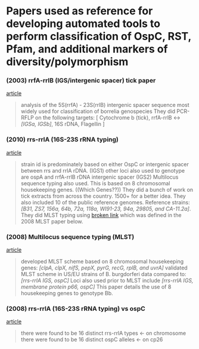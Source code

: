 # Papers used as reference for developing automated tools to perform classification of OspC, RST, Pfam, and additional markers of diversity/polymorphism

### (2003) rrfA-rrlB (IGS/intergenic spacer) **tick paper**
[article](https://www.ncbi.nlm.nih.gov/pmc/articles/PMC152394/)
> analysis of the 5S(rrfA) - 23S(rrlB) intergenic spacer sequence most widely used for 
> classification of borrelia genospecies
They did PCR-RFLP on the following targets: [ Cytochrome b (tick), rrfA-rrlB <-> *[IGSa, IGSb]*, 16S rDNA, Flagellin ]

### (2010) rrs-rrlA (16S-23S rRNA typing)
[article](https://www.ncbi.nlm.nih.gov/pmc/articles/PMC3321895/)
> strain id is predominately based on either OspC or intergenic spacer between rrs and rrlA rDNA. (IGS1)
> other loci also used to genotype are ospA and rrfA-rrlB rDNA intergenic spacer (IGS2)
> Multilocus sequence typing also used. This is based on 8 chromosomal housekeeping genes. ((Which Genes??))
They did a bunch of work on tick extracts from across the country. 1500+ for a better idea. They also included 10 of the public reference genomes. 
Reference strains: *[B31, ZS7, 156a, 64b, 72a, 118a, WI91-23, 94a, 29805, and CA-11.2a]*.
They did MLST typing using [broken link](https://www.mlst.net/borrelia/) which was defined in the 2008 MLST paper below.

### (2008) Multilocus sequence typing (MLST)
[article](https://www.ncbi.nlm.nih.gov/pmc/articles/PMC2435589/)
> developed MLST scheme based on 8 chromosomal housekeeping genes: *[clpA, clpX, nifS, pepX, pyrG, recG, rplB, and uvrA]*
> validated MLST scheme in US/EU strains of B. burgdorferi
> data compared to: *[rrs-rrlA IGS, ospC]*
> Loci also used prior to MLST include *[rrs-rrlA IGS, membrane protein p66, ospC]*
This paper details the use of 8 housekeeping genes to genotype Bb.

### (2008) rrs-rrlA (16S-23S rRNA typing) vs ospC
[article](https://www.ncbi.nlm.nih.gov/pmc/articles/PMC2519259/)
> there were found to be 16 distinct rrs-rrlA types <- on chromosome
> there were found to be 16 distinct ospC alleles <- on cp26

